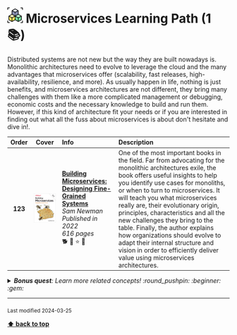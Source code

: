 [//]: # (Auto generated file from templates)

# <img height="35" src="/assets/learning-paths/icons/microservices.png" alt="microservices" title="Microservices"/> Microservices Learning Path (1 :books:)

Distributed systems are not new but the way they are built nowadays is. Monolithic architectures need to evolve to leverage the cloud and the many advantages that microservices offer (scalability, fast releases, high-availability, resilience, and more). As usually happen in life, nothing is just benefits, and microservices architectures are not different, they bring many challenges with them like a more complicated management or debugging, economic costs and the necessary knowledge to build and run them. However, if this kind of architecture fit your needs or if you are interested in finding out what all the fuss about microservices is about don't hesitate and dive in!.

| Order | Cover | Info | Description |
| :---: | :---: | :--- | :--- |
| **123** | ![img](/assets/books/covers/building-microservices.jpeg) | [**Building Microservices: Designing Fine-Grained Systems**](https://learning.oreilly.com/library/view/-/9781492034018/) <br> *Sam Newman* <br> *Published in 2022* <br> *616 pages* <br> :dog2: :green_book: :star: :bookmark: | One of the most important books in the field. Far from advocating for the monolithic architectures exile, the book offers useful insights to help you identify use cases for monoliths, or when to turn to microservices. It will teach you what microservices really are, their evolutionary origin, principles, characteristics and all the new challenges they bring to the table. Finally, the author explains how organizations should evolve to adapt their internal structure and vision in order to efficiently deliver value using microservices architectures. |

<details><summary><i><b>Bonus quest</b>: Learn more related concepts! :round_pushpin: :beginner: :gem: </i></summary>
<p>

<sub>[#distributed-systems]() [#architecture]() [#scalability]() [#resilience]() [#observability]() [#kubernetes]() [#lambda]() [#faas]()</sub>

</p>
</details>

---
<sub>Last modified 2024-03-25</sub>

[**⬆ back to top**](#microservices-learning-path)
